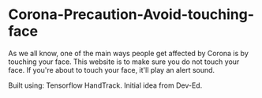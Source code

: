 # Corona-Precaution-Avoid-touching-face
As we all know, one of the main ways people get affected by Corona is by touching your face.
This website is to make sure you do not touch your face. 
If you're about to touch your face, it'll play an alert sound.

Built using: Tensorflow HandTrack.
Initial idea from Dev-Ed.
